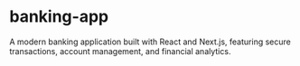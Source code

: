 # banking-app
A modern banking application built with React and Next.js, featuring secure transactions, account management, and financial analytics.
